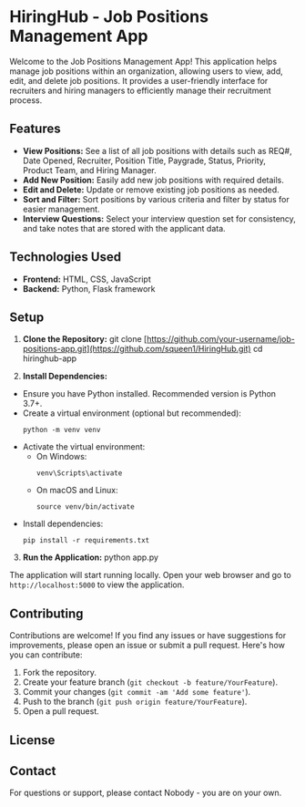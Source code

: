 # HiringHub - Job Positions Management App

Welcome to the Job Positions Management App! This application helps manage job positions within an organization, allowing users to view, add, edit, and delete job positions. It provides a user-friendly interface for recruiters and hiring managers to efficiently manage their recruitment process.

## Features

- **View Positions:** See a list of all job positions with details such as REQ#, Date Opened, Recruiter, Position Title, Paygrade, Status, Priority, Product Team, and Hiring Manager.
- **Add New Position:** Easily add new job positions with required details.
- **Edit and Delete:** Update or remove existing job positions as needed.
- **Sort and Filter:** Sort positions by various criteria and filter by status for easier management.
- **Interview Questions:** Select your interview question set for consistency, and take notes that are stored with the applicant data.

## Technologies Used

- **Frontend:** HTML, CSS, JavaScript
- **Backend:** Python, Flask framework

## Setup

1. **Clone the Repository:**
git clone [https://github.com/your-username/job-positions-app.git](https://github.com/squeen1/HiringHub.git)
cd hiringhub-app


2. **Install Dependencies:**
- Ensure you have Python installed. Recommended version is Python 3.7+.
- Create a virtual environment (optional but recommended):
  ```
  python -m venv venv
  ```
- Activate the virtual environment:
  - On Windows:
    ```
    venv\Scripts\activate
    ```
  - On macOS and Linux:
    ```
    source venv/bin/activate
    ```
- Install dependencies:
  ```
  pip install -r requirements.txt
  ```

3. **Run the Application:**
python app.py

The application will start running locally. Open your web browser and go to `http://localhost:5000` to view the application.

## Contributing

Contributions are welcome! If you find any issues or have suggestions for improvements, please open an issue or submit a pull request. Here's how you can contribute:

1. Fork the repository.
2. Create your feature branch (`git checkout -b feature/YourFeature`).
3. Commit your changes (`git commit -am 'Add some feature'`).
4. Push to the branch (`git push origin feature/YourFeature`).
5. Open a pull request.

## License

## Contact

For questions or support, please contact Nobody - you are on your own.
